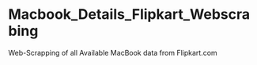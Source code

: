 # Macbook_Details_Flipkart_Webscrabing
Web-Scrapping of all Available MacBook data from Flipkart.com
